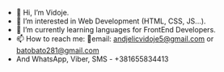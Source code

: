- 👋 Hi, I’m Vidoje.
- 👀 I’m interested in Web Development (HTML, CSS, JS...).
- 🌱 I’m currently learning languages for FrontEnd Developers.
- 📫 How to reach me: 📧email: andjelicvidoje5@gmail.com or batobato281@gmail.com
- And WhatsApp, Viber, SMS - +381655834413

<!---
vidoje19/vidoje19 is a ✨ special ✨ repository because its `README.md` (this file) appears on your GitHub profile.
You can click the Preview link to take a look at your changes.
--->
